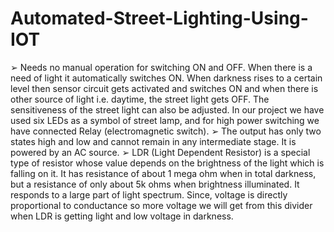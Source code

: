 # Automated-Street-Lighting-Using-IOT
➢ Needs no manual operation for switching ON and OFF. When there is a need of light it automatically switches ON. When darkness rises to a certain level then sensor circuit gets activated and switches ON and when there is other source of light i.e. daytime, the street light gets OFF. The sensitiveness of the street light can also be adjusted. In our project we have used six LEDs as a symbol of street lamp, and for high power switching we have connected Relay (electromagnetic switch). ➢ The output has only two states high and low and cannot remain in any intermediate stage. It is powered by an AC source. ➢ LDR (Light Dependent Resistor) is a special type of resistor whose value depends on the brightness of the light which is falling on it. It has resistance of about 1 mega ohm when in total darkness, but a resistance of only about 5k ohms when brightness illuminated. It responds to a large part of light spectrum. Since, voltage is directly proportional to conductance so more voltage we will get from this divider when LDR is getting light and low voltage in darkness.
